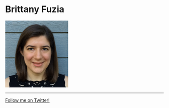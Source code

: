 # Brittany Fuzia

<!-- add link to other page/directory: [test page](whatever) -->

<!-- add photo w/ markdown: ![Me](BrittanyFuziaPhoto.jpg) -->
<img src='BrittanyFuziaPhoto.jpg' alt='Me' width='200'/>

***

[Follow me on Twitter!](https://www.twitter.com/bittyfuz)




